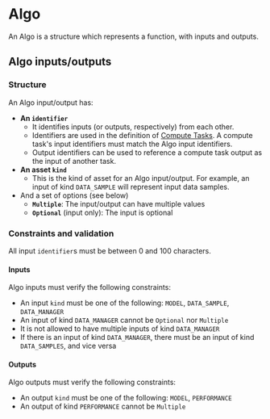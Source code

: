 # Algo

An Algo is a structure which represents a function, with inputs and outputs.

## Algo inputs/outputs
### Structure

An Algo input/output has:

- **An `identifier`**
  - It identifies inputs (or outputs, respectively) from each other.
  - Identifiers are used in the definition of [Compute Tasks](./computetask.md). A compute task's input identifiers must match the Algo input identifiers.
  - Output identifiers can be used to reference a compute task output as the input of another task.
- **An asset `kind`**
  - This is the kind of asset for an Algo input/output. For example, an input of kind `DATA_SAMPLE` will represent input data samples.
- And a set of options (see below)
  - **`Multiple`**: The input/output can have multiple values
  - **`Optional`** (input only): The input is optional

### Constraints and validation

All input `identifier`s must be between 0 and 100 characters.

#### Inputs

Algo inputs must verify the following constraints:

- An input `kind` must be one of the following: `MODEL`, `DATA_SAMPLE`, `DATA_MANAGER`
- An input of kind `DATA_MANAGER` cannot be `Optional` nor `Multiple`
- It is not allowed to have multiple inputs of kind `DATA_MANAGER`
- If there is an input of kind `DATA_MANAGER`, there must be an input of kind `DATA_SAMPLES`, and vice versa

#### Outputs

Algo outputs must verify the following constraints:

- An output `kind` must be one of the following: `MODEL`, `PERFORMANCE`
- An output of kind `PERFORMANCE` cannot be `Multiple`
